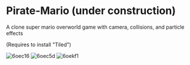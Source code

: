 # Pirate-Mario (under construction)

A clone super mario overworld game with camera, collisions, and particle effects

(Requires to install "Tiled")

![6oec16](https://user-images.githubusercontent.com/85767585/181917930-a04a9709-924a-4898-afda-8a5371cbd8cc.gif)
![6oec5d](https://user-images.githubusercontent.com/85767585/181917972-edc6c343-8f20-46cf-b5aa-5c1dc40b1d3a.gif)
![6oekf1](https://user-images.githubusercontent.com/85767585/181924532-d84630b0-2efa-4eda-8c94-8f6f7a4999c0.gif)
